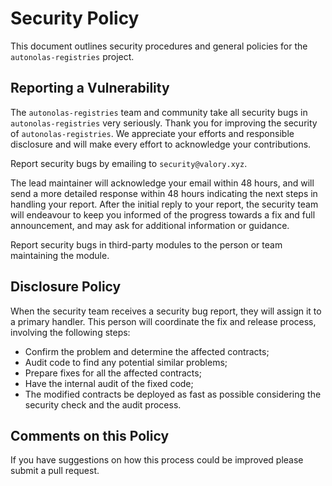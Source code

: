 # Security Policy
This document outlines security procedures and general policies for the `autonolas-registries` project.

## Reporting a Vulnerability
The `autonolas-registries` team and community take all security bugs in `autonolas-registries` very seriously.
Thank you for improving the security of `autonolas-registries`. We appreciate your efforts and responsible disclosure and will make
every effort to acknowledge your contributions.

Report security bugs by emailing to `security@valory.xyz`.

The lead maintainer will acknowledge your email within 48 hours, and will send a more detailed response within 48 hours
indicating the next steps in handling your report. After the initial reply to your report, the security team will endeavour
to keep you informed of the progress towards a fix and full announcement, and may ask for additional information or guidance.

Report security bugs in third-party modules to the person or team maintaining the module.

## Disclosure Policy
When the security team receives a security bug report, they will assign it to a primary handler.
This person will coordinate the fix and release process, involving the following steps:
- Confirm the problem and determine the affected contracts;
- Audit code to find any potential similar problems;
- Prepare fixes for all the affected contracts;
- Have the internal audit of the fixed code;
- The modified contracts be deployed as fast as possible considering the security check and the audit process.

## Comments on this Policy
If you have suggestions on how this process could be improved please submit a pull request.
